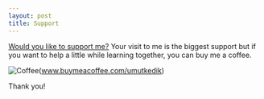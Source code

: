 ```yaml
---
layout: post
title: Support
---
```


[Would you like to support me?](www.buymeacoffee.com/umutkedik)
Your visit to me is the biggest support but if you want to help a little while learning together, you can buy me a coffee.

![Coffee](https://i.pinimg.com/originals/33/ba/ab/33baab54b7b902ca35ea558c6165b5b1.gif)(www.buymeacoffee.com/umutkedik)

Thank you!
